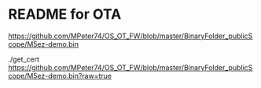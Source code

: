 # README for OTA #


https://github.com/MPeter74/OS_OT_FW/blob/master/BinaryFolder_publicScope/M5ez-demo.bin

./get_cert https://github.com/MPeter74/OS_OT_FW/blob/master/BinaryFolder_publicScope/M5ez-demo.bin?raw=true



